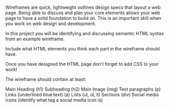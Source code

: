 Wireframes are quick, lightweight outlines design specs that layout a web page. Being able to discuss and plan your core elements allows your web page to have a solid foundation to build on. This is an important skill when you work on web design and development.

In this project you will be identifying and discussing semantic HTML syntax from an example wireframe.

Include what HTML elements you think each part in the wireframe should have.

Once you have designed the HTML page don't forget to add CSS to your work!

The wireframe should contain at least:

Main Heading (h1)
Subheading (h2)
Main Image (img)
Text paragraphs (p)
Links (underlined blue text) (a)
Lists (ul, ol, li)
Sections (div)
Social media icons (identify what tag a social media icon is)